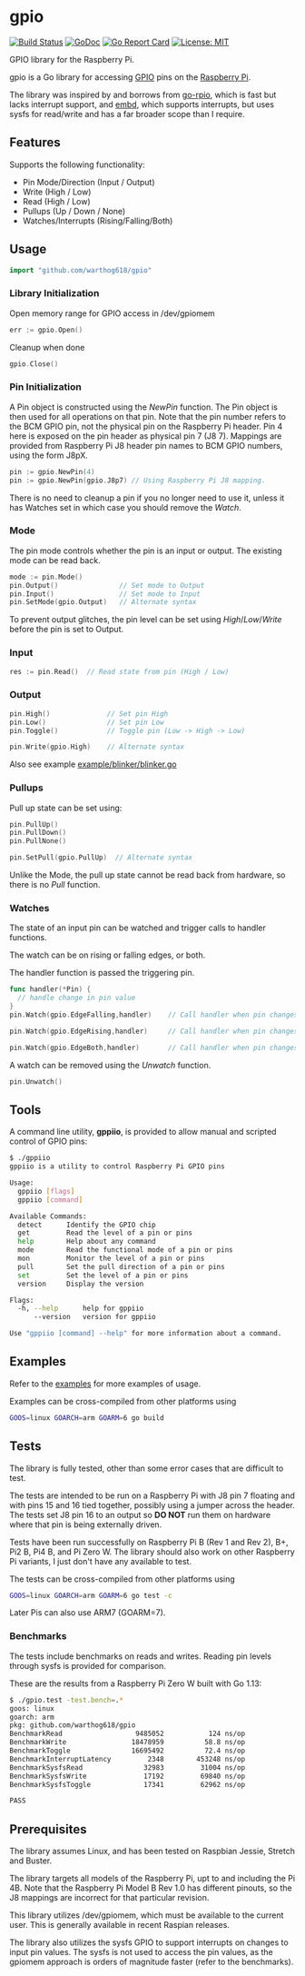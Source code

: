 # gpio

[![Build Status](https://travis-ci.org/warthog618/gpio.svg)](https://travis-ci.org/warthog618/gpio)
[![GoDoc](https://godoc.org/github.com/warthog618/gpio?status.svg)](https://godoc.org/github.com/warthog618/gpio)
[![Go Report Card](https://goreportcard.com/badge/github.com/warthog618/gpio)](https://goreportcard.com/report/github.com/warthog618/gpio)
[![License: MIT](https://img.shields.io/badge/License-MIT-yellow.svg)](https://github.com/warthog618/gpio/blob/master/LICENSE)

GPIO library for the Raspberry Pi.

gpio is a Go library for accessing
[GPIO](http://elinux.org/Rpi_Low-level_peripherals) pins on the [Raspberry
Pi](https://en.wikipedia.org/wiki/Raspberry_Pi).

The library was inspired by and borrows from
[go-rpio](https://github.com/stianeikeland/go-rpio), which is fast but lacks
interrupt support, and [embd](https://github.com/kidoman/embd), which supports
interrupts, but uses sysfs for read/write and has a far broader scope than I
require.

## Features

Supports the following functionality:

- Pin Mode/Direction (Input / Output)
- Write (High / Low)
- Read (High / Low)
- Pullups (Up / Down / None)
- Watches/Interrupts (Rising/Falling/Both)

## Usage

```go
import "github.com/warthog618/gpio"
```

### Library Initialization

Open memory range for GPIO access in /dev/gpiomem

```go
err := gpio.Open()
```

Cleanup when done

```go
gpio.Close()
```

### Pin Initialization

A Pin object is constructed using the *NewPin* function. The Pin object is then
used for all operations on that pin. Note that the pin number refers to the BCM
GPIO pin, not the physical pin on the Raspberry Pi header. Pin 4 here is exposed
on the pin header as physical pin 7 (J8 7). Mappings are provided from Raspberry
Pi J8 header pin names to BCM GPIO numbers, using the form J8pX.

```go
pin := gpio.NewPin(4)
pin := gpio.NewPin(gpio.J8p7) // Using Raspberry Pi J8 mapping.
```

There is no need to cleanup a pin if you no longer need to use it, unless it has
Watches set in which case you should remove the *Watch*.

### Mode

The pin mode controls whether the pin is an input or output.  The existing mode
can be read back.

```go
mode := pin.Mode()
pin.Output()               // Set mode to Output
pin.Input()                // Set mode to Input
pin.SetMode(gpio.Output)   // Alternate syntax
```

To prevent output glitches, the pin level can be set using *High*/*Low*/*Write*
before the pin is set to Output.

### Input

```go
res := pin.Read()  // Read state from pin (High / Low)
```

### Output

```go
pin.High()              // Set pin High
pin.Low()               // Set pin Low
pin.Toggle()            // Toggle pin (Low -> High -> Low)

pin.Write(gpio.High)    // Alternate syntax
```

Also see example [example/blinker/blinker.go](example/blinker/blinker.go)

### Pullups

Pull up state can be set using:

```go
pin.PullUp()
pin.PullDown()
pin.PullNone()

pin.SetPull(gpio.PullUp)  // Alternate syntax
```

Unlike the Mode, the pull up state cannot be read back from hardware, so there is no *Pull* function.

### Watches

The state of an input pin can be watched and trigger calls to handler functions.

The watch can be on rising or falling edges, or both.

The handler function is passed the triggering pin.

```go
func handler(*Pin) {
  // handle change in pin value
}
pin.Watch(gpio.EdgeFalling,handler)    // Call handler when pin changes from High to Low.

pin.Watch(gpio.EdgeRising,handler)     // Call handler when pin changes from Low to High.

pin.Watch(gpio.EdgeBoth,handler)       // Call handler when pin changes
```

A watch can be removed using the *Unwatch* function.

```go
pin.Unwatch()
```

## Tools

A command line utility, **gppiio**, is provided to allow manual and scripted
control of GPIO pins:

```sh
$ ./gppiio
gppiio is a utility to control Raspberry Pi GPIO pins

Usage:
  gppiio [flags]
  gppiio [command]

Available Commands:
  detect      Identify the GPIO chip
  get         Read the level of a pin or pins
  help        Help about any command
  mode        Read the functional mode of a pin or pins
  mon         Monitor the level of a pin or pins
  pull        Set the pull direction of a pin or pins
  set         Set the level of a pin or pins
  version     Display the version

Flags:
  -h, --help      help for gppiio
      --version   version for gppiio

Use "gppiio [command] --help" for more information about a command.
```

## Examples

Refer to the [examples](example) for more examples of usage.

Examples can be cross-compiled from other platforms using

```sh
GOOS=linux GOARCH=arm GOARM=6 go build
```

## Tests

The library is fully tested, other than some error cases that are difficult to test.

The tests are intended to be run on a Raspberry Pi with J8 pin 7 floating and
with pins 15 and 16 tied together, possibly using a jumper across the header.
The tests set J8 pin 16 to an output so **DO NOT** run them on hardware where
that pin is being externally driven.

Tests have been run successfully on Raspberry Pi B (Rev 1 and Rev 2), B+, Pi2 B,
Pi4 B, and Pi Zero W.  The library should also work on other Raspberry Pi
variants, I just don't have any available to test.

The tests can be cross-compiled from other platforms using

```sh
GOOS=linux GOARCH=arm GOARM=6 go test -c
```

Later Pis can also use ARM7 (GOARM=7).

### Benchmarks

The tests include benchmarks on reads and writes.  Reading pin levels through sysfs is provided for comparison.

These are the results from a Raspberry Pi Zero W built with Go 1.13:

```sh
$ ./gpio.test -test.bench=.*
goos: linux
goarch: arm
pkg: github.com/warthog618/gpio
BenchmarkRead                  9485052           124 ns/op
BenchmarkWrite                18478959          58.8 ns/op
BenchmarkToggle               16695492          72.4 ns/op
BenchmarkInterruptLatency         2348        453248 ns/op
BenchmarkSysfsRead               32983         31004 ns/op
BenchmarkSysfsWrite              17192         69840 ns/op
BenchmarkSysfsToggle             17341         62962 ns/op

PASS
```

## Prerequisites

The library assumes Linux, and has been tested on Raspbian Jessie, Stretch and Buster.

The library targets all models of the Raspberry Pi, upt to and including the Pi
4B.  Note that the Raspberry Pi Model B Rev 1.0 has different pinouts, so the J8
mappings are incorrect for that particular revision.

This library utilizes /dev/gpiomem, which must be available to the current user.
This is generally available in recent Raspian releases.

The library also utilizes the sysfs GPIO to support interrupts on changes to
input pin values.  The sysfs is not used to access the pin values, as the
gpiomem approach is orders of magnitude faster (refer to the benchmarks).
